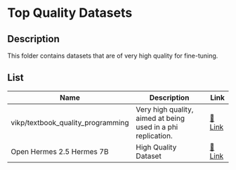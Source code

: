 # Top Quality Datasets

## Description

This folder contains datasets that are of very high quality for fine-tuning.

## List

| Name                              | Description                                                  | Link                                                                         |
| --------------------------------- | ------------------------------------------------------------ | ---------------------------------------------------------------------------- |
| vikp/textbook_quality_programming | Very high quality, aimed at being used in a phi replication. | [🔗 Link](https://huggingface.co/datasets/vikp/textbook_quality_programming) |
| Open Hermes 2.5 Hermes 7B         | High Quality Dataset                                         | [🔗 Link](https://huggingface.co/teknium/OpenHermes-2.5-Mistral-7B)          |



